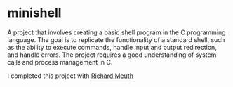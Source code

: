 # minishell
A project that involves creating a basic shell program in the C programming language. The goal is to replicate the functionality of a standard shell, such as the ability to execute commands, handle input and output redirection, and handle errors. The project requires a good understanding of system calls and process management in C.

I completed this project with [Richard Meuth](https://github.com/binarycamper)
